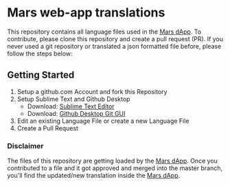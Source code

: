 # Mars web-app translations

This repository contains all language files used in the [Mars dApp](https://app.marsprotocol.io "Mars Protocol"). To contribute, please clone this repository and create a pull request (PR). If you never used a git repository or translated a json formatted file before, please follow the steps below:

## Getting Started

1. Setup a github.com Account and fork this Repository
2. Setup Sublime Text and Github Desktop
   - Download: [Sublime Text Editor](https://www.sublimetext.com/ "Sublime Text Editor")
   - Download: [Github Desktop Git GUI](https://desktop.github.com/ "Github Desktop Git GUI")
3. Edit an existing Language File or create a new Language File
4. Create a Pull Request

### Disclaimer

The files of this repository are getting loaded by the [Mars dApp](https://app.marsprotocol.io "Mars Protocol"). Once you contributed to a file and it got approved and merged into the master branch, you'll find the updated/new translation inside the [Mars dApp](https://app.marsprotocol.io "Mars Protocol").
